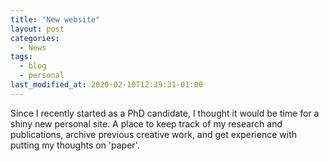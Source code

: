 ```yaml
---
title: "New website"
layout: post
categories:
  - News
tags:
  - blog
  - personal
last_modified_at: 2020-02-10T12:39:31-01:00
---
```

Since I recently started as a PhD candidate, I thought it would be time for a shiny new personal site. A place to keep track of my research and publications, archive previous creative work, and get experience with putting my thoughts on 'paper'.